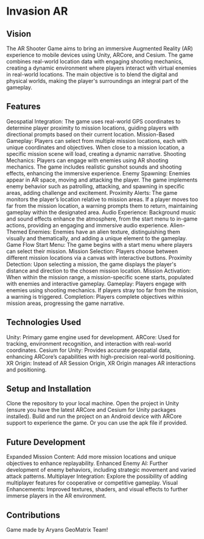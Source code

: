 # Invasion AR
## Vision
The AR Shooter Game aims to bring an immersive Augmented Reality (AR) experience to mobile devices using Unity, ARCore, and Cesium. The game combines real-world location data with engaging shooting mechanics, creating a dynamic environment where players interact with virtual enemies in real-world locations. The main objective is to blend the digital and physical worlds, making the player's surroundings an integral part of the gameplay.

## Features
Geospatial Integration: The game uses real-world GPS coordinates to determine player proximity to mission locations, guiding players with directional prompts based on their current location.
Mission-Based Gameplay: Players can select from multiple mission locations, each with unique coordinates and objectives. When close to a mission location, a specific mission scene will load, creating a dynamic narrative.
Shooting Mechanics: Players can engage with enemies using AR shooting mechanics. The game includes realistic gunshot sounds and shooting effects, enhancing the immersive experience.
Enemy Spawning: Enemies appear in AR space, moving and attacking the player. The game implements enemy behavior such as patrolling, attacking, and spawning in specific areas, adding challenge and excitement.
Proximity Alerts: The game monitors the player’s location relative to mission areas. If a player moves too far from the mission location, a warning prompts them to return, maintaining gameplay within the designated area.
Audio Experience: Background music and sound effects enhance the atmosphere, from the start menu to in-game actions, providing an engaging and immersive audio experience.
Alien-Themed Enemies: Enemies have an alien texture, distinguishing them visually and thematically, and adding a unique element to the gameplay.
Game Flow
Start Menu: The game begins with a start menu where players can select their mission.
Mission Selection: Players choose between different mission locations via a canvas with interactive buttons.
Proximity Detection: Upon selecting a mission, the game displays the player's distance and direction to the chosen mission location.
Mission Activation: When within the mission range, a mission-specific scene starts, populated with enemies and interactive gameplay.
Gameplay: Players engage with enemies using shooting mechanics. If players stray too far from the mission, a warning is triggered.
Completion: Players complete objectives within mission areas, progressing the game narrative.

## Technologies Used
Unity: Primary game engine used for development.
ARCore: Used for tracking, environment recognition, and interaction with real-world coordinates.
Cesium for Unity: Provides accurate geospatial data, enhancing ARCore’s capabilities with high-precision real-world positioning.
XR Origin: Instead of AR Session Origin, XR Origin manages AR interactions and positioning.

## Setup and Installation
Clone the repository to your local machine.
Open the project in Unity (ensure you have the latest ARCore and Cesium for Unity packages installed).
Build and run the project on an Android device with ARCore support to experience the game.
Or you can use the apk file if provided.

## Future Development
Expanded Mission Content: Add more mission locations and unique objectives to enhance replayability.
Enhanced Enemy AI: Further development of enemy behaviors, including strategic movement and varied attack patterns.
Multiplayer Integration: Explore the possibility of adding multiplayer features for cooperative or competitive gameplay.
Visual Enhancements: Improved textures, shaders, and visual effects to further immerse players in the AR environment.

## Contributions
Game made by Aryans GeoMatrix Team!
